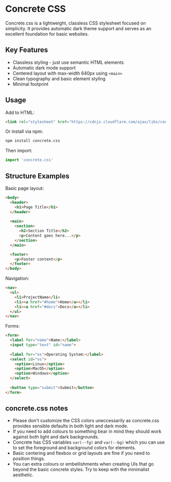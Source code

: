 # Concrete CSS

Concrete.css is a lightweight, classless CSS stylesheet focused on simplicity. It provides automatic dark theme support and serves as an excellent foundation for basic websites.

## Key Features
- Classless styling - just use semantic HTML elements
- Automatic dark mode support
- Centered layout with max-width 640px using `<main>`
- Clean typography and basic element styling
- Minimal footprint

## Usage

Add to HTML:
```html
<link rel="stylesheet" href="https://cdnjs.cloudflare.com/ajax/libs/concrete.css/3.0.0/concrete.min.css">
```

Or install via npm:
```bash
npm install concrete.css
```
Then import:
```javascript
import 'concrete.css'
```

## Structure Examples

Basic page layout:
```html
<body>
  <header>
    <h1>Page Title</h1>
  </header>
  
  <main>
    <section>
      <h2>Section Title</h2>
      <p>Content goes here...</p>
    </section>
  </main>

  <footer>
    <p>Footer content</p>
  </footer>
</body>
```

Navigation:
```html
<nav>
  <ul>
    <li>ProjectName</li>
    <li><a href="#home">Home</a></li>
    <li><a href="#docs">Docs</a></li>
  </ul>
</nav>
```

Forms:
```html
<form>
  <label for="name">Name:</label>
  <input type="text" id="name">
  
  <label for="os">Operating System:</label>
  <select id="os">
    <option>Linux</option>
    <option>MacOS</option>
    <option>Windows</option>
  </select>
  
  <button type="submit">Submit</button>
</form>
```

## concrete.css notes

- Please don't customize the CSS colors uneccessarily as concrete.css provides sensible defaults in both light and dark mode.
- If you need to add colours to something bear in mind they should work against both light and dark backgrounds.
- Concrete has CSS variables `var(--fg)` and `var(--bg)` which you can use to set the foreground and background colors for elements.
- Basic centering and flexbox or grid layouts are fine if you need to position things.
- You can extra colours or embellishments when creating UIs that go beyond the basic concrete styles. Try to keep with the minimalist aesthetic.
